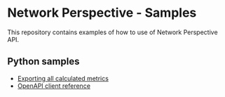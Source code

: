 # Network Perspective - Samples

This repository contains examples of how to use of Network Perspective API.

## Python samples

* [Exporting all calculated metrics](./python/export_metrics.ipynb)
* [OpenAPI client reference](./python/np_client/README.md)


